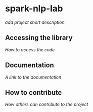 # spark-nlp-lab

*add project short description*

## Accessing the library

*How to access the code*

## Documentation

*A link to the documentation*

## How to contribute

*How others can contribute to the project*